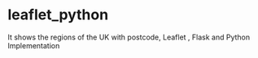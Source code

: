 # leaflet_python
It shows the regions of the UK with postcode, Leaflet , Flask and Python Implementation
